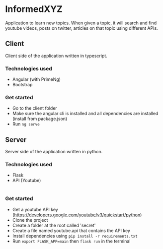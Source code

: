 # InformedXYZ

Application to learn new topics. When given a topic, it will search and find youtube videos, posts on twitter, articles on that topic using different APIs.

## Client
Client side of the application written in typescript. 

### Technologies used
- Angular (with PrimeNg)
- Bootstrap

### Get started
- Go to the client folder
- Make sure the angular cli is installed and all dependencies are installed (install from package.json)
- Run ```ng serve```

## Server
Server side of the application written in python. 

### Technologies used
- Flask
- API (Youtube)
</br></br>

### Get started
- Get a youtube API key (https://developers.google.com/youtube/v3/quickstart/python)
- Clone the project
- Create a folder at the root called 'secret'
- Create a file named youtube.api that contains the API key
- Install dependencies using ```pip install -r requirements.txt```
- Run ```export FLASK_APP=main``` then ```flask run``` in the terminal

